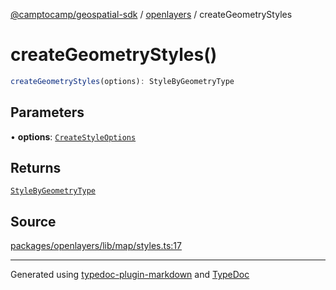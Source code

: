 [@camptocamp/geospatial-sdk](../../index.md) / [openlayers](../index.md) / createGeometryStyles

# createGeometryStyles()

```ts
createGeometryStyles(options): StyleByGeometryType
```

## Parameters

• **options**: [`CreateStyleOptions`](../interfaces/CreateStyleOptions.md)

## Returns

[`StyleByGeometryType`](../type-aliases/StyleByGeometryType.md)

## Source

[packages/openlayers/lib/map/styles.ts:17](https://github.com/jahow/geospatial-sdk/blob/b3c3686/packages/openlayers/lib/map/styles.ts#L17)

***

Generated using [typedoc-plugin-markdown](https://www.npmjs.com/package/typedoc-plugin-markdown) and [TypeDoc](https://typedoc.org/)
